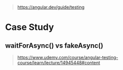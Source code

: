 > https://angular.dev/guide/testing

# Case Study
## waitForAsync() vs fakeAsync()
> https://www.udemy.com/course/angular-testing-course/learn/lecture/14945448#content
